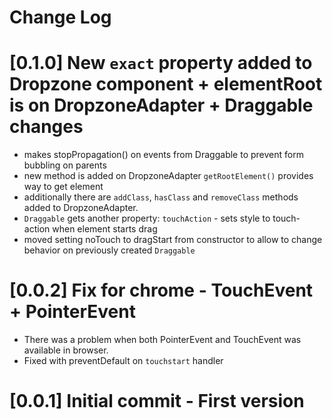 # Change Log

# [0.1.0] New `exact` property added to Dropzone component + elementRoot is on DropzoneAdapter + Draggable changes
- makes stopPropagation() on events from Draggable to prevent form bubbling on parents
- new method is added on DropzoneAdapter `getRootElement()` provides way to get element 
- additionally there are `addClass`, `hasClass` and `removeClass` methods added to DropzoneAdapter.
- `Draggable` gets another property: `touchAction` - sets style to touch-action when element starts drag
- moved setting noTouch to dragStart from constructor to allow to change behavior on previously created `Draggable`

# [0.0.2] Fix for chrome - TouchEvent + PointerEvent

- There was a problem when both PointerEvent and TouchEvent was available in browser.
- Fixed with preventDefault on `touchstart` handler

# [0.0.1] Initial commit - First version